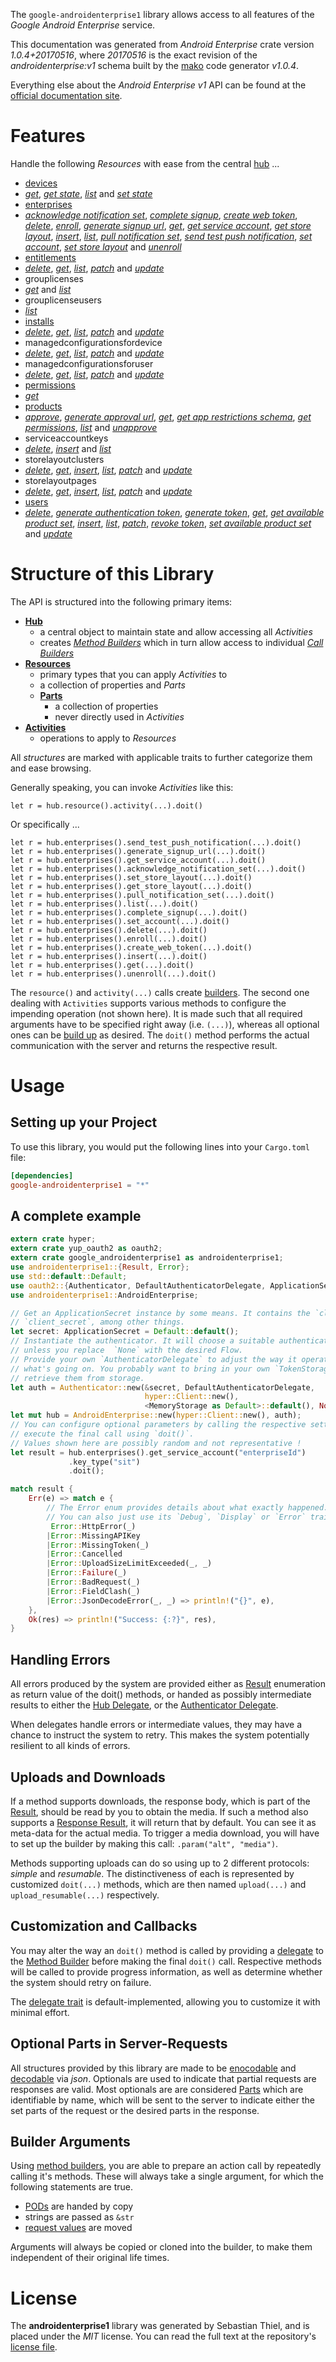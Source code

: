 <!---
DO NOT EDIT !
This file was generated automatically from 'src/mako/api/README.md.mako'
DO NOT EDIT !
-->
The `google-androidenterprise1` library allows access to all features of the *Google Android Enterprise* service.

This documentation was generated from *Android Enterprise* crate version *1.0.4+20170516*, where *20170516* is the exact revision of the *androidenterprise:v1* schema built by the [mako](http://www.makotemplates.org/) code generator *v1.0.4*.

Everything else about the *Android Enterprise* *v1* API can be found at the
[official documentation site](https://developers.google.com/android/work/play/emm-api).
# Features

Handle the following *Resources* with ease from the central [hub](https://docs.rs/google-androidenterprise1/1.0.4+20170516/google_androidenterprise1/struct.AndroidEnterprise.html) ... 

* [devices](https://docs.rs/google-androidenterprise1/1.0.4+20170516/google_androidenterprise1/struct.Device.html)
 * [*get*](https://docs.rs/google-androidenterprise1/1.0.4+20170516/google_androidenterprise1/struct.DeviceGetCall.html), [*get state*](https://docs.rs/google-androidenterprise1/1.0.4+20170516/google_androidenterprise1/struct.DeviceGetStateCall.html), [*list*](https://docs.rs/google-androidenterprise1/1.0.4+20170516/google_androidenterprise1/struct.DeviceListCall.html) and [*set state*](https://docs.rs/google-androidenterprise1/1.0.4+20170516/google_androidenterprise1/struct.DeviceSetStateCall.html)
* [enterprises](https://docs.rs/google-androidenterprise1/1.0.4+20170516/google_androidenterprise1/struct.Enterprise.html)
 * [*acknowledge notification set*](https://docs.rs/google-androidenterprise1/1.0.4+20170516/google_androidenterprise1/struct.EnterpriseAcknowledgeNotificationSetCall.html), [*complete signup*](https://docs.rs/google-androidenterprise1/1.0.4+20170516/google_androidenterprise1/struct.EnterpriseCompleteSignupCall.html), [*create web token*](https://docs.rs/google-androidenterprise1/1.0.4+20170516/google_androidenterprise1/struct.EnterpriseCreateWebTokenCall.html), [*delete*](https://docs.rs/google-androidenterprise1/1.0.4+20170516/google_androidenterprise1/struct.EnterpriseDeleteCall.html), [*enroll*](https://docs.rs/google-androidenterprise1/1.0.4+20170516/google_androidenterprise1/struct.EnterpriseEnrollCall.html), [*generate signup url*](https://docs.rs/google-androidenterprise1/1.0.4+20170516/google_androidenterprise1/struct.EnterpriseGenerateSignupUrlCall.html), [*get*](https://docs.rs/google-androidenterprise1/1.0.4+20170516/google_androidenterprise1/struct.EnterpriseGetCall.html), [*get service account*](https://docs.rs/google-androidenterprise1/1.0.4+20170516/google_androidenterprise1/struct.EnterpriseGetServiceAccountCall.html), [*get store layout*](https://docs.rs/google-androidenterprise1/1.0.4+20170516/google_androidenterprise1/struct.EnterpriseGetStoreLayoutCall.html), [*insert*](https://docs.rs/google-androidenterprise1/1.0.4+20170516/google_androidenterprise1/struct.EnterpriseInsertCall.html), [*list*](https://docs.rs/google-androidenterprise1/1.0.4+20170516/google_androidenterprise1/struct.EnterpriseListCall.html), [*pull notification set*](https://docs.rs/google-androidenterprise1/1.0.4+20170516/google_androidenterprise1/struct.EnterprisePullNotificationSetCall.html), [*send test push notification*](https://docs.rs/google-androidenterprise1/1.0.4+20170516/google_androidenterprise1/struct.EnterpriseSendTestPushNotificationCall.html), [*set account*](https://docs.rs/google-androidenterprise1/1.0.4+20170516/google_androidenterprise1/struct.EnterpriseSetAccountCall.html), [*set store layout*](https://docs.rs/google-androidenterprise1/1.0.4+20170516/google_androidenterprise1/struct.EnterpriseSetStoreLayoutCall.html) and [*unenroll*](https://docs.rs/google-androidenterprise1/1.0.4+20170516/google_androidenterprise1/struct.EnterpriseUnenrollCall.html)
* [entitlements](https://docs.rs/google-androidenterprise1/1.0.4+20170516/google_androidenterprise1/struct.Entitlement.html)
 * [*delete*](https://docs.rs/google-androidenterprise1/1.0.4+20170516/google_androidenterprise1/struct.EntitlementDeleteCall.html), [*get*](https://docs.rs/google-androidenterprise1/1.0.4+20170516/google_androidenterprise1/struct.EntitlementGetCall.html), [*list*](https://docs.rs/google-androidenterprise1/1.0.4+20170516/google_androidenterprise1/struct.EntitlementListCall.html), [*patch*](https://docs.rs/google-androidenterprise1/1.0.4+20170516/google_androidenterprise1/struct.EntitlementPatchCall.html) and [*update*](https://docs.rs/google-androidenterprise1/1.0.4+20170516/google_androidenterprise1/struct.EntitlementUpdateCall.html)
* grouplicenses
 * [*get*](https://docs.rs/google-androidenterprise1/1.0.4+20170516/google_androidenterprise1/struct.GrouplicenseGetCall.html) and [*list*](https://docs.rs/google-androidenterprise1/1.0.4+20170516/google_androidenterprise1/struct.GrouplicenseListCall.html)
* grouplicenseusers
 * [*list*](https://docs.rs/google-androidenterprise1/1.0.4+20170516/google_androidenterprise1/struct.GrouplicenseuserListCall.html)
* [installs](https://docs.rs/google-androidenterprise1/1.0.4+20170516/google_androidenterprise1/struct.Install.html)
 * [*delete*](https://docs.rs/google-androidenterprise1/1.0.4+20170516/google_androidenterprise1/struct.InstallDeleteCall.html), [*get*](https://docs.rs/google-androidenterprise1/1.0.4+20170516/google_androidenterprise1/struct.InstallGetCall.html), [*list*](https://docs.rs/google-androidenterprise1/1.0.4+20170516/google_androidenterprise1/struct.InstallListCall.html), [*patch*](https://docs.rs/google-androidenterprise1/1.0.4+20170516/google_androidenterprise1/struct.InstallPatchCall.html) and [*update*](https://docs.rs/google-androidenterprise1/1.0.4+20170516/google_androidenterprise1/struct.InstallUpdateCall.html)
* managedconfigurationsfordevice
 * [*delete*](https://docs.rs/google-androidenterprise1/1.0.4+20170516/google_androidenterprise1/struct.ManagedconfigurationsfordeviceDeleteCall.html), [*get*](https://docs.rs/google-androidenterprise1/1.0.4+20170516/google_androidenterprise1/struct.ManagedconfigurationsfordeviceGetCall.html), [*list*](https://docs.rs/google-androidenterprise1/1.0.4+20170516/google_androidenterprise1/struct.ManagedconfigurationsfordeviceListCall.html), [*patch*](https://docs.rs/google-androidenterprise1/1.0.4+20170516/google_androidenterprise1/struct.ManagedconfigurationsfordevicePatchCall.html) and [*update*](https://docs.rs/google-androidenterprise1/1.0.4+20170516/google_androidenterprise1/struct.ManagedconfigurationsfordeviceUpdateCall.html)
* managedconfigurationsforuser
 * [*delete*](https://docs.rs/google-androidenterprise1/1.0.4+20170516/google_androidenterprise1/struct.ManagedconfigurationsforuserDeleteCall.html), [*get*](https://docs.rs/google-androidenterprise1/1.0.4+20170516/google_androidenterprise1/struct.ManagedconfigurationsforuserGetCall.html), [*list*](https://docs.rs/google-androidenterprise1/1.0.4+20170516/google_androidenterprise1/struct.ManagedconfigurationsforuserListCall.html), [*patch*](https://docs.rs/google-androidenterprise1/1.0.4+20170516/google_androidenterprise1/struct.ManagedconfigurationsforuserPatchCall.html) and [*update*](https://docs.rs/google-androidenterprise1/1.0.4+20170516/google_androidenterprise1/struct.ManagedconfigurationsforuserUpdateCall.html)
* [permissions](https://docs.rs/google-androidenterprise1/1.0.4+20170516/google_androidenterprise1/struct.Permission.html)
 * [*get*](https://docs.rs/google-androidenterprise1/1.0.4+20170516/google_androidenterprise1/struct.PermissionGetCall.html)
* [products](https://docs.rs/google-androidenterprise1/1.0.4+20170516/google_androidenterprise1/struct.Product.html)
 * [*approve*](https://docs.rs/google-androidenterprise1/1.0.4+20170516/google_androidenterprise1/struct.ProductApproveCall.html), [*generate approval url*](https://docs.rs/google-androidenterprise1/1.0.4+20170516/google_androidenterprise1/struct.ProductGenerateApprovalUrlCall.html), [*get*](https://docs.rs/google-androidenterprise1/1.0.4+20170516/google_androidenterprise1/struct.ProductGetCall.html), [*get app restrictions schema*](https://docs.rs/google-androidenterprise1/1.0.4+20170516/google_androidenterprise1/struct.ProductGetAppRestrictionsSchemaCall.html), [*get permissions*](https://docs.rs/google-androidenterprise1/1.0.4+20170516/google_androidenterprise1/struct.ProductGetPermissionCall.html), [*list*](https://docs.rs/google-androidenterprise1/1.0.4+20170516/google_androidenterprise1/struct.ProductListCall.html) and [*unapprove*](https://docs.rs/google-androidenterprise1/1.0.4+20170516/google_androidenterprise1/struct.ProductUnapproveCall.html)
* serviceaccountkeys
 * [*delete*](https://docs.rs/google-androidenterprise1/1.0.4+20170516/google_androidenterprise1/struct.ServiceaccountkeyDeleteCall.html), [*insert*](https://docs.rs/google-androidenterprise1/1.0.4+20170516/google_androidenterprise1/struct.ServiceaccountkeyInsertCall.html) and [*list*](https://docs.rs/google-androidenterprise1/1.0.4+20170516/google_androidenterprise1/struct.ServiceaccountkeyListCall.html)
* storelayoutclusters
 * [*delete*](https://docs.rs/google-androidenterprise1/1.0.4+20170516/google_androidenterprise1/struct.StorelayoutclusterDeleteCall.html), [*get*](https://docs.rs/google-androidenterprise1/1.0.4+20170516/google_androidenterprise1/struct.StorelayoutclusterGetCall.html), [*insert*](https://docs.rs/google-androidenterprise1/1.0.4+20170516/google_androidenterprise1/struct.StorelayoutclusterInsertCall.html), [*list*](https://docs.rs/google-androidenterprise1/1.0.4+20170516/google_androidenterprise1/struct.StorelayoutclusterListCall.html), [*patch*](https://docs.rs/google-androidenterprise1/1.0.4+20170516/google_androidenterprise1/struct.StorelayoutclusterPatchCall.html) and [*update*](https://docs.rs/google-androidenterprise1/1.0.4+20170516/google_androidenterprise1/struct.StorelayoutclusterUpdateCall.html)
* storelayoutpages
 * [*delete*](https://docs.rs/google-androidenterprise1/1.0.4+20170516/google_androidenterprise1/struct.StorelayoutpageDeleteCall.html), [*get*](https://docs.rs/google-androidenterprise1/1.0.4+20170516/google_androidenterprise1/struct.StorelayoutpageGetCall.html), [*insert*](https://docs.rs/google-androidenterprise1/1.0.4+20170516/google_androidenterprise1/struct.StorelayoutpageInsertCall.html), [*list*](https://docs.rs/google-androidenterprise1/1.0.4+20170516/google_androidenterprise1/struct.StorelayoutpageListCall.html), [*patch*](https://docs.rs/google-androidenterprise1/1.0.4+20170516/google_androidenterprise1/struct.StorelayoutpagePatchCall.html) and [*update*](https://docs.rs/google-androidenterprise1/1.0.4+20170516/google_androidenterprise1/struct.StorelayoutpageUpdateCall.html)
* [users](https://docs.rs/google-androidenterprise1/1.0.4+20170516/google_androidenterprise1/struct.User.html)
 * [*delete*](https://docs.rs/google-androidenterprise1/1.0.4+20170516/google_androidenterprise1/struct.UserDeleteCall.html), [*generate authentication token*](https://docs.rs/google-androidenterprise1/1.0.4+20170516/google_androidenterprise1/struct.UserGenerateAuthenticationTokenCall.html), [*generate token*](https://docs.rs/google-androidenterprise1/1.0.4+20170516/google_androidenterprise1/struct.UserGenerateTokenCall.html), [*get*](https://docs.rs/google-androidenterprise1/1.0.4+20170516/google_androidenterprise1/struct.UserGetCall.html), [*get available product set*](https://docs.rs/google-androidenterprise1/1.0.4+20170516/google_androidenterprise1/struct.UserGetAvailableProductSetCall.html), [*insert*](https://docs.rs/google-androidenterprise1/1.0.4+20170516/google_androidenterprise1/struct.UserInsertCall.html), [*list*](https://docs.rs/google-androidenterprise1/1.0.4+20170516/google_androidenterprise1/struct.UserListCall.html), [*patch*](https://docs.rs/google-androidenterprise1/1.0.4+20170516/google_androidenterprise1/struct.UserPatchCall.html), [*revoke token*](https://docs.rs/google-androidenterprise1/1.0.4+20170516/google_androidenterprise1/struct.UserRevokeTokenCall.html), [*set available product set*](https://docs.rs/google-androidenterprise1/1.0.4+20170516/google_androidenterprise1/struct.UserSetAvailableProductSetCall.html) and [*update*](https://docs.rs/google-androidenterprise1/1.0.4+20170516/google_androidenterprise1/struct.UserUpdateCall.html)




# Structure of this Library

The API is structured into the following primary items:

* **[Hub](https://docs.rs/google-androidenterprise1/1.0.4+20170516/google_androidenterprise1/struct.AndroidEnterprise.html)**
    * a central object to maintain state and allow accessing all *Activities*
    * creates [*Method Builders*](https://docs.rs/google-androidenterprise1/1.0.4+20170516/google_androidenterprise1/trait.MethodsBuilder.html) which in turn
      allow access to individual [*Call Builders*](https://docs.rs/google-androidenterprise1/1.0.4+20170516/google_androidenterprise1/trait.CallBuilder.html)
* **[Resources](https://docs.rs/google-androidenterprise1/1.0.4+20170516/google_androidenterprise1/trait.Resource.html)**
    * primary types that you can apply *Activities* to
    * a collection of properties and *Parts*
    * **[Parts](https://docs.rs/google-androidenterprise1/1.0.4+20170516/google_androidenterprise1/trait.Part.html)**
        * a collection of properties
        * never directly used in *Activities*
* **[Activities](https://docs.rs/google-androidenterprise1/1.0.4+20170516/google_androidenterprise1/trait.CallBuilder.html)**
    * operations to apply to *Resources*

All *structures* are marked with applicable traits to further categorize them and ease browsing.

Generally speaking, you can invoke *Activities* like this:

```Rust,ignore
let r = hub.resource().activity(...).doit()
```

Or specifically ...

```ignore
let r = hub.enterprises().send_test_push_notification(...).doit()
let r = hub.enterprises().generate_signup_url(...).doit()
let r = hub.enterprises().get_service_account(...).doit()
let r = hub.enterprises().acknowledge_notification_set(...).doit()
let r = hub.enterprises().set_store_layout(...).doit()
let r = hub.enterprises().get_store_layout(...).doit()
let r = hub.enterprises().pull_notification_set(...).doit()
let r = hub.enterprises().list(...).doit()
let r = hub.enterprises().complete_signup(...).doit()
let r = hub.enterprises().set_account(...).doit()
let r = hub.enterprises().delete(...).doit()
let r = hub.enterprises().enroll(...).doit()
let r = hub.enterprises().create_web_token(...).doit()
let r = hub.enterprises().insert(...).doit()
let r = hub.enterprises().get(...).doit()
let r = hub.enterprises().unenroll(...).doit()
```

The `resource()` and `activity(...)` calls create [builders][builder-pattern]. The second one dealing with `Activities` 
supports various methods to configure the impending operation (not shown here). It is made such that all required arguments have to be 
specified right away (i.e. `(...)`), whereas all optional ones can be [build up][builder-pattern] as desired.
The `doit()` method performs the actual communication with the server and returns the respective result.

# Usage

## Setting up your Project

To use this library, you would put the following lines into your `Cargo.toml` file:

```toml
[dependencies]
google-androidenterprise1 = "*"
```

## A complete example

```Rust
extern crate hyper;
extern crate yup_oauth2 as oauth2;
extern crate google_androidenterprise1 as androidenterprise1;
use androidenterprise1::{Result, Error};
use std::default::Default;
use oauth2::{Authenticator, DefaultAuthenticatorDelegate, ApplicationSecret, MemoryStorage};
use androidenterprise1::AndroidEnterprise;

// Get an ApplicationSecret instance by some means. It contains the `client_id` and 
// `client_secret`, among other things.
let secret: ApplicationSecret = Default::default();
// Instantiate the authenticator. It will choose a suitable authentication flow for you, 
// unless you replace  `None` with the desired Flow.
// Provide your own `AuthenticatorDelegate` to adjust the way it operates and get feedback about 
// what's going on. You probably want to bring in your own `TokenStorage` to persist tokens and
// retrieve them from storage.
let auth = Authenticator::new(&secret, DefaultAuthenticatorDelegate,
                              hyper::Client::new(),
                              <MemoryStorage as Default>::default(), None);
let mut hub = AndroidEnterprise::new(hyper::Client::new(), auth);
// You can configure optional parameters by calling the respective setters at will, and
// execute the final call using `doit()`.
// Values shown here are possibly random and not representative !
let result = hub.enterprises().get_service_account("enterpriseId")
             .key_type("sit")
             .doit();

match result {
    Err(e) => match e {
        // The Error enum provides details about what exactly happened.
        // You can also just use its `Debug`, `Display` or `Error` traits
         Error::HttpError(_)
        |Error::MissingAPIKey
        |Error::MissingToken(_)
        |Error::Cancelled
        |Error::UploadSizeLimitExceeded(_, _)
        |Error::Failure(_)
        |Error::BadRequest(_)
        |Error::FieldClash(_)
        |Error::JsonDecodeError(_, _) => println!("{}", e),
    },
    Ok(res) => println!("Success: {:?}", res),
}

```
## Handling Errors

All errors produced by the system are provided either as [Result](https://docs.rs/google-androidenterprise1/1.0.4+20170516/google_androidenterprise1/enum.Result.html) enumeration as return value of 
the doit() methods, or handed as possibly intermediate results to either the 
[Hub Delegate](https://docs.rs/google-androidenterprise1/1.0.4+20170516/google_androidenterprise1/trait.Delegate.html), or the [Authenticator Delegate](https://docs.rs/yup-oauth2/*/yup_oauth2/trait.AuthenticatorDelegate.html).

When delegates handle errors or intermediate values, they may have a chance to instruct the system to retry. This 
makes the system potentially resilient to all kinds of errors.

## Uploads and Downloads
If a method supports downloads, the response body, which is part of the [Result](https://docs.rs/google-androidenterprise1/1.0.4+20170516/google_androidenterprise1/enum.Result.html), should be
read by you to obtain the media.
If such a method also supports a [Response Result](https://docs.rs/google-androidenterprise1/1.0.4+20170516/google_androidenterprise1/trait.ResponseResult.html), it will return that by default.
You can see it as meta-data for the actual media. To trigger a media download, you will have to set up the builder by making
this call: `.param("alt", "media")`.

Methods supporting uploads can do so using up to 2 different protocols: 
*simple* and *resumable*. The distinctiveness of each is represented by customized 
`doit(...)` methods, which are then named `upload(...)` and `upload_resumable(...)` respectively.

## Customization and Callbacks

You may alter the way an `doit()` method is called by providing a [delegate](https://docs.rs/google-androidenterprise1/1.0.4+20170516/google_androidenterprise1/trait.Delegate.html) to the 
[Method Builder](https://docs.rs/google-androidenterprise1/1.0.4+20170516/google_androidenterprise1/trait.CallBuilder.html) before making the final `doit()` call. 
Respective methods will be called to provide progress information, as well as determine whether the system should 
retry on failure.

The [delegate trait](https://docs.rs/google-androidenterprise1/1.0.4+20170516/google_androidenterprise1/trait.Delegate.html) is default-implemented, allowing you to customize it with minimal effort.

## Optional Parts in Server-Requests

All structures provided by this library are made to be [enocodable](https://docs.rs/google-androidenterprise1/1.0.4+20170516/google_androidenterprise1/trait.RequestValue.html) and 
[decodable](https://docs.rs/google-androidenterprise1/1.0.4+20170516/google_androidenterprise1/trait.ResponseResult.html) via *json*. Optionals are used to indicate that partial requests are responses 
are valid.
Most optionals are are considered [Parts](https://docs.rs/google-androidenterprise1/1.0.4+20170516/google_androidenterprise1/trait.Part.html) which are identifiable by name, which will be sent to 
the server to indicate either the set parts of the request or the desired parts in the response.

## Builder Arguments

Using [method builders](https://docs.rs/google-androidenterprise1/1.0.4+20170516/google_androidenterprise1/trait.CallBuilder.html), you are able to prepare an action call by repeatedly calling it's methods.
These will always take a single argument, for which the following statements are true.

* [PODs][wiki-pod] are handed by copy
* strings are passed as `&str`
* [request values](https://docs.rs/google-androidenterprise1/1.0.4+20170516/google_androidenterprise1/trait.RequestValue.html) are moved

Arguments will always be copied or cloned into the builder, to make them independent of their original life times.

[wiki-pod]: http://en.wikipedia.org/wiki/Plain_old_data_structure
[builder-pattern]: http://en.wikipedia.org/wiki/Builder_pattern
[google-go-api]: https://github.com/google/google-api-go-client

# License
The **androidenterprise1** library was generated by Sebastian Thiel, and is placed 
under the *MIT* license.
You can read the full text at the repository's [license file][repo-license].

[repo-license]: https://github.com/Byron/google-apis-rsblob/master/LICENSE.md
